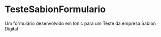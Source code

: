 # TesteSabionFormulario
Um formulário desenvolvido em Ionic para um Teste da empresa Sabion Digital
